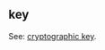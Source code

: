 ## key

<p class="c8"><span>See: </span><span class="c2"><a class="c3" href="#h.53rzpn1yn6q7">cryptographic key</a></span><span class="c0">.</span></p>

